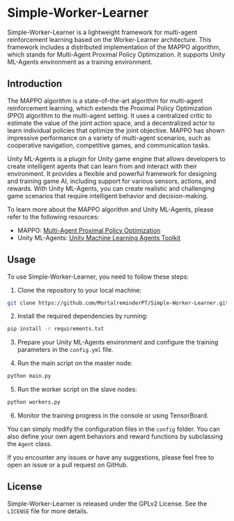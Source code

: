 # Simple-Worker-Learner

Simple-Worker-Learner is a lightweight framework for multi-agent reinforcement learning based on the Worker-Learner architecture. This framework includes a distributed implementation of the MAPPO algorithm, which stands for Multi-Agent Proximal Policy Optimization. It supports Unity ML-Agents environment as a training environment.

## Introduction

The MAPPO algorithm is a state-of-the-art algorithm for multi-agent reinforcement learning, which extends the Proximal Policy Optimization (PPO) algorithm to the multi-agent setting. It uses a centralized critic to estimate the value of the joint action space, and a decentralized actor to learn individual policies that optimize the joint objective. MAPPO has shown impressive performance on a variety of multi-agent scenarios, such as cooperative navigation, competitive games, and communication tasks.

Unity ML-Agents is a plugin for Unity game engine that allows developers to create intelligent agents that can learn from and interact with their environment. It provides a flexible and powerful framework for designing and training game AI, including support for various sensors, actions, and rewards. With Unity ML-Agents, you can create realistic and challenging game scenarios that require intelligent behavior and decision-making.

To learn more about the MAPPO algorithm and Unity ML-Agents, please refer to the following resources:

- MAPPO: [Multi-Agent Proximal Policy Optimization](https://arxiv.org/abs/1910.01741)
- Unity ML-Agents: [Unity Machine Learning Agents Toolkit](https://github.com/Unity-Technologies/ml-agents)

## Usage

To use Simple-Worker-Learner, you need to follow these steps:

1. Clone the repository to your local machine:

```bash
git clone https://github.com/MortalreminderPT/Simple-Worker-Learner.git
```

2. Install the required dependencies by running:

```bash
pip install -r requirements.txt
```

3. Prepare your Unity ML-Agents environment and configure the training parameters in the `config.yml` file.

4. Run the main script on the master node:

```bash
python main.py
```

5. Run the worker script on the slave nodes:

```bash
python workers.py
```

6. Monitor the training progress in the console or using TensorBoard.

You can simply modify the configuration files in the `config` folder.  You can also define your own agent behaviors and reward functions by subclassing the `Agent` class.

If you encounter any issues or have any suggestions, please feel free to open an issue or a pull request on GitHub.

## License

Simple-Worker-Learner is released under the GPLv2 License. See the `LICENSE` file for more details.
